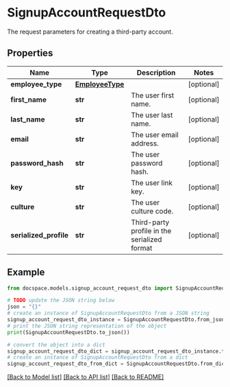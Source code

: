 # SignupAccountRequestDto

The request parameters for creating a third-party account.

## Properties

Name | Type | Description | Notes
------------ | ------------- | ------------- | -------------
**employee_type** | [**EmployeeType**](EmployeeType.md) |  | [optional] 
**first_name** | **str** | The user first name. | [optional] 
**last_name** | **str** | The user last name. | [optional] 
**email** | **str** | The user email address. | [optional] 
**password_hash** | **str** | The user password hash. | [optional] 
**key** | **str** | The user link key. | [optional] 
**culture** | **str** | The user culture code. | [optional] 
**serialized_profile** | **str** | Third-party profile in the serialized format | [optional] 

## Example

```python
from docspace.models.signup_account_request_dto import SignupAccountRequestDto

# TODO update the JSON string below
json = "{}"
# create an instance of SignupAccountRequestDto from a JSON string
signup_account_request_dto_instance = SignupAccountRequestDto.from_json(json)
# print the JSON string representation of the object
print(SignupAccountRequestDto.to_json())

# convert the object into a dict
signup_account_request_dto_dict = signup_account_request_dto_instance.to_dict()
# create an instance of SignupAccountRequestDto from a dict
signup_account_request_dto_from_dict = SignupAccountRequestDto.from_dict(signup_account_request_dto_dict)
```
[[Back to Model list]](../README.md#documentation-for-models) [[Back to API list]](../README.md#documentation-for-api-endpoints) [[Back to README]](../README.md)



